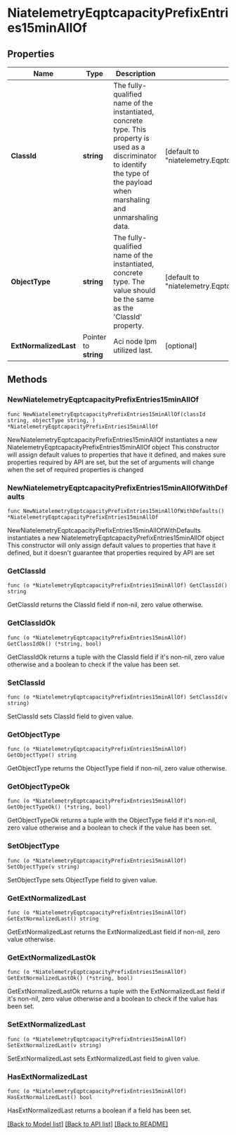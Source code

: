 # NiatelemetryEqptcapacityPrefixEntries15minAllOf

## Properties

Name | Type | Description | Notes
------------ | ------------- | ------------- | -------------
**ClassId** | **string** | The fully-qualified name of the instantiated, concrete type. This property is used as a discriminator to identify the type of the payload when marshaling and unmarshaling data. | [default to "niatelemetry.EqptcapacityPrefixEntries15min"]
**ObjectType** | **string** | The fully-qualified name of the instantiated, concrete type. The value should be the same as the &#39;ClassId&#39; property. | [default to "niatelemetry.EqptcapacityPrefixEntries15min"]
**ExtNormalizedLast** | Pointer to **string** | Aci node lpm utilized last. | [optional] 

## Methods

### NewNiatelemetryEqptcapacityPrefixEntries15minAllOf

`func NewNiatelemetryEqptcapacityPrefixEntries15minAllOf(classId string, objectType string, ) *NiatelemetryEqptcapacityPrefixEntries15minAllOf`

NewNiatelemetryEqptcapacityPrefixEntries15minAllOf instantiates a new NiatelemetryEqptcapacityPrefixEntries15minAllOf object
This constructor will assign default values to properties that have it defined,
and makes sure properties required by API are set, but the set of arguments
will change when the set of required properties is changed

### NewNiatelemetryEqptcapacityPrefixEntries15minAllOfWithDefaults

`func NewNiatelemetryEqptcapacityPrefixEntries15minAllOfWithDefaults() *NiatelemetryEqptcapacityPrefixEntries15minAllOf`

NewNiatelemetryEqptcapacityPrefixEntries15minAllOfWithDefaults instantiates a new NiatelemetryEqptcapacityPrefixEntries15minAllOf object
This constructor will only assign default values to properties that have it defined,
but it doesn't guarantee that properties required by API are set

### GetClassId

`func (o *NiatelemetryEqptcapacityPrefixEntries15minAllOf) GetClassId() string`

GetClassId returns the ClassId field if non-nil, zero value otherwise.

### GetClassIdOk

`func (o *NiatelemetryEqptcapacityPrefixEntries15minAllOf) GetClassIdOk() (*string, bool)`

GetClassIdOk returns a tuple with the ClassId field if it's non-nil, zero value otherwise
and a boolean to check if the value has been set.

### SetClassId

`func (o *NiatelemetryEqptcapacityPrefixEntries15minAllOf) SetClassId(v string)`

SetClassId sets ClassId field to given value.


### GetObjectType

`func (o *NiatelemetryEqptcapacityPrefixEntries15minAllOf) GetObjectType() string`

GetObjectType returns the ObjectType field if non-nil, zero value otherwise.

### GetObjectTypeOk

`func (o *NiatelemetryEqptcapacityPrefixEntries15minAllOf) GetObjectTypeOk() (*string, bool)`

GetObjectTypeOk returns a tuple with the ObjectType field if it's non-nil, zero value otherwise
and a boolean to check if the value has been set.

### SetObjectType

`func (o *NiatelemetryEqptcapacityPrefixEntries15minAllOf) SetObjectType(v string)`

SetObjectType sets ObjectType field to given value.


### GetExtNormalizedLast

`func (o *NiatelemetryEqptcapacityPrefixEntries15minAllOf) GetExtNormalizedLast() string`

GetExtNormalizedLast returns the ExtNormalizedLast field if non-nil, zero value otherwise.

### GetExtNormalizedLastOk

`func (o *NiatelemetryEqptcapacityPrefixEntries15minAllOf) GetExtNormalizedLastOk() (*string, bool)`

GetExtNormalizedLastOk returns a tuple with the ExtNormalizedLast field if it's non-nil, zero value otherwise
and a boolean to check if the value has been set.

### SetExtNormalizedLast

`func (o *NiatelemetryEqptcapacityPrefixEntries15minAllOf) SetExtNormalizedLast(v string)`

SetExtNormalizedLast sets ExtNormalizedLast field to given value.

### HasExtNormalizedLast

`func (o *NiatelemetryEqptcapacityPrefixEntries15minAllOf) HasExtNormalizedLast() bool`

HasExtNormalizedLast returns a boolean if a field has been set.


[[Back to Model list]](../README.md#documentation-for-models) [[Back to API list]](../README.md#documentation-for-api-endpoints) [[Back to README]](../README.md)


